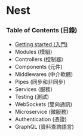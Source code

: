 # Nest

### Table of Contents (目錄)

* [Getting started (入門)](https://github.com/Shyam-Chen/Big-Little-Books/blob/master/Node.js/Nest/getting-started.md)
* Modules (模組)
* Controllers (控制器)
* Components (元件)
* Middlewares (中介軟體)
* Pipes (同步和非同步)
* Services (服務)
* Testing (測試)
* WebSockets (雙向通訊)
* Microservice (微服務)
* Authentication (憑證)
* GraphQL (資料查詢語言)
